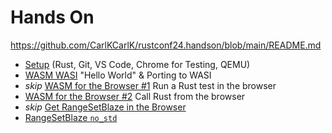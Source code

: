 # Hands On

<https://github.com/CarlKCarlK/rustconf24.handson/blob/main/README.md>

* [Setup](setup.md) (Rust, Git, VS Code, Chrome for Testing, QEMU)
* [WASM WASI](wasi.md) "Hello World" & Porting to WASI
* *skip* [WASM for the Browser #1](wasm_browser1.md) Run a Rust test in the browser
* [WASM for the Browser #2](wasm_browser2.md) Call Rust from the browser
* *skip* [Get RangeSetBlaze in the Browser](rsb_to_wasm_browser.md)
* [RangeSetBlaze `no_std`](rsb_no_std.md)
